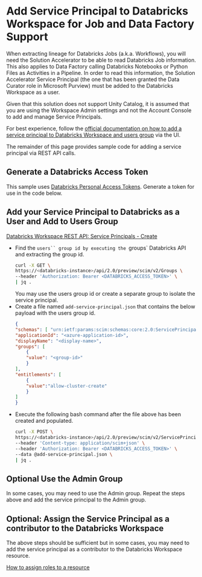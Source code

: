 # Add Service Principal to Databricks Workspace for Job and Data Factory Support

When extracting lineage for Databricks Jobs (a.k.a. Workflows), you will need the Solution Accelerator to be able to read Databricks Job information. This also applies to Data Factory calling Databricks Notebooks or Python Files as Activities in a Pipeline. In order to read this information, the Solution Accelerator Service Principal (the one that has been granted the Data Curator role in Microsoft Purview) must be added to the Databricks Workspace as a user.

Given that this solution does not support Unity Catalog, it is assumed that you are using the Workspace Admin settings and not the Account Console to add and manage Service Principals.

For best experience, follow the [official documentation on how to add a service principal to Databricks Workspace and users group](https://learn.microsoft.com/en-us/azure/databricks/administration-guide/users-groups/service-principals#--add-a-service-principal-to-a-workspace-using-the-workspace-admin-settings) via the UI.

The remainder of this page provides sample code for adding a service principal via REST API calls.

## Generate a Databricks Access Token

This sample uses [Databricks Personal Access Tokens](https://learn.microsoft.com/en-us/azure/databricks/dev-tools/auth/pat). Generate a token for use in the code below.

## Add your Service Principal to Databricks as a User and Add to Users Group

[Databricks Workspace REST API: Service Principals - Create](https://docs.databricks.com/api/azure/workspace/serviceprincipals/create)

* Find the `users`` group id by executing the `groups` Databricks API and extracting the group id.
    ```bash
    curl -X GET \
    https://<databricks-instance>/api/2.0/preview/scim/v2/Groups \
    --header 'Authorization: Bearer <DATABRICKS_ACCESS_TOKEN>' \
    | jq .
    ```
    You may use the users group id or create a separate group to isolate the service principal. 
* Create a file named `add-service-principal.json` that contains the below payload with the users group id.
    ```json
    {
    "schemas": [ "urn:ietf:params:scim:schemas:core:2.0:ServicePrincipal" ],
    "applicationId": "<azure-application-id>",
    "displayName": "<display-name>",
    "groups": [
        {
        "value": "<group-id>"
        }
    ],
    "entitlements": [
        {
        "value":"allow-cluster-create"
        }
    ]
    }
    ```
* Execute the following bash command after the file above has been created and populated.
    ```bash
    curl -X POST \
    https://<databricks-instance>/api/2.0/preview/scim/v2/ServicePrincipals \
    --header 'Content-type: application/scim+json' \
    --header 'Authorization: Bearer <DATABRICKS_ACCESS_TOKEN>' \
    --data @add-service-principal.json \
    | jq .
    ```

## Optional Use the Admin Group

In some cases, you may need to use the Admin group. Repeat the steps above and add the service principal to the Admin group.

## Optional: Assign the Service Principal as a contributor to the Databricks Workspace

The above steps should be sufficient but in some cases, you may need to add the service principal as a contributor to the Databricks Workspace resource.

[How to assign roles to a resource](https://docs.microsoft.com/en-us/azure/role-based-access-control/role-assignments-portal?tabs=current)
